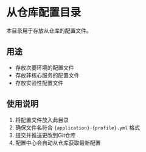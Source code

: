 # 从仓库配置目录

本目录用于存放从仓库的配置文件。

## 用途
- 存放次要环境的配置文件
- 存放非核心服务的配置文件
- 存放实验性配置文件

## 使用说明
1. 将配置文件放入此目录
2. 确保文件名符合 `{application}-{profile}.yml` 格式
3. 提交并推送更改到Git仓库
4. 配置中心会自动从仓库获取最新配置